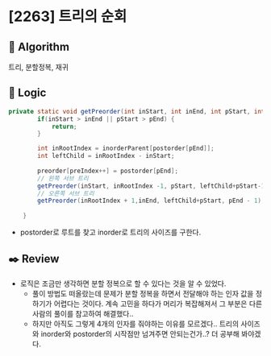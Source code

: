 # [2263] 트리의 순회

## :pushpin: **Algorithm**

트리, 분할정복, 재귀

## :round_pushpin: **Logic**

```java
private static void getPreorder(int inStart, int inEnd, int pStart, int pEnd) {
		if(inStart > inEnd || pStart > pEnd) {
			return;
		}

		int inRootIndex = inorderParent[postorder[pEnd]];
		int leftChild = inRootIndex - inStart;
		
		preorder[preIndex++] = postorder[pEnd];
		// 왼쪽 서브 트리
		getPreorder(inStart, inRootIndex -1, pStart, leftChild+pStart-1);
		// 오른쪽 서브 트리
		getPreorder(inRootIndex + 1,inEnd, leftChild+pStart, pEnd - 1);
		
	}
```

- postorder로 루트를 찾고 inorder로 트리의 사이즈를 구한다.

## :black_nib: **Review**

- 로직은 조금만 생각하면 분할 정복으로 할 수 있다는 것을 알 수 있었다.
    - 풀이 방법도 떠올랐는데 문제가 분할 정복을 하면서 전달해야 하는 인자 값을 정하기가 어렵다는 것이다. 계속 고민을 하다가 머리가 복잡해져서 그 부분은 다른 사람의 풀이를 참고하여 해결했다..
    - 하지만 아직도 그렇게 4개의 인자를 줘야하는 이유를 모르겠다.. 트리의 사이즈와 inorder와 postorder의 시작점만 넘겨주면 안되는건가..? 더 공부해 봐야겠다.